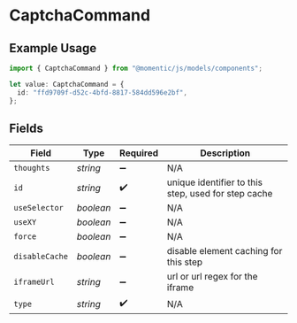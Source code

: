 # CaptchaCommand

## Example Usage

```typescript
import { CaptchaCommand } from "@momentic/js/models/components";

let value: CaptchaCommand = {
  id: "ffd9709f-d52c-4bfd-8817-584dd596e2bf",
};
```

## Fields

| Field                                               | Type                                                | Required                                            | Description                                         |
| --------------------------------------------------- | --------------------------------------------------- | --------------------------------------------------- | --------------------------------------------------- |
| `thoughts`                                          | *string*                                            | :heavy_minus_sign:                                  | N/A                                                 |
| `id`                                                | *string*                                            | :heavy_check_mark:                                  | unique identifier to this step, used for step cache |
| `useSelector`                                       | *boolean*                                           | :heavy_minus_sign:                                  | N/A                                                 |
| `useXY`                                             | *boolean*                                           | :heavy_minus_sign:                                  | N/A                                                 |
| `force`                                             | *boolean*                                           | :heavy_minus_sign:                                  | N/A                                                 |
| `disableCache`                                      | *boolean*                                           | :heavy_minus_sign:                                  | disable element caching for this step               |
| `iframeUrl`                                         | *string*                                            | :heavy_minus_sign:                                  | url or url regex for the iframe                     |
| `type`                                              | *string*                                            | :heavy_check_mark:                                  | N/A                                                 |